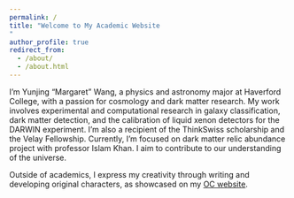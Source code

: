 ```yaml
---
permalink: /
title: "Welcome to My Academic Website
"
author_profile: true
redirect_from: 
  - /about/
  - /about.html
---
```

I’m Yunjing “Margaret” Wang, a physics and astronomy major at Haverford College, with a passion for cosmology and dark matter research. My work involves experimental and computational research in galaxy classification, dark matter detection, and the calibration of liquid xenon detectors for the DARWIN experiment. I’m also a recipient of the ThinkSwiss scholarship and the Velay Fellowship. Currently, I’m focused on dark matter relic abundance project with professor Islam Khan. I aim to contribute to our understanding of the universe.

Outside of academics, I express my creativity through writing and developing original characters, as showcased on my [OC website](https://margaret42.github.io/Phosphor/).
